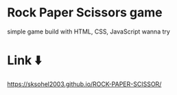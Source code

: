 # Rock Paper Scissors game
simple game build with HTML, CSS, JavaScript
wanna try 

# Link ⬇️
https://sksohel2003.github.io/ROCK-PAPER-SCISSOR/
